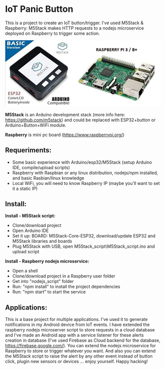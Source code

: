 # IoT Panic Button
This is a project to create an IoT button/trigger. I've used M5Stack &amp; Raspberry: M5Stack makes HTTP requests to a nodejs microservice deployed on Raspberry to trigger some action.

<p align="center"><img src="hardware.png" /></p>

**M5Stack** is an Arduino development stack (more info here: https://github.com/m5stack) and could be replaced with ESP32+button or Arduino+Button+WiFi module.

**Raspberry** is mini pc board (https://www.raspberrypi.org/)

## **Requeriments:** 
- Some basic experience with Arduino/esp32/M5Stack (setup Arduino IDE, compile/upload scripts)
- Raspberry with Raspbian or any linux distribution, nodejs/npm installed, and basic Rasbian/linux knowledge
- Local WiFi, you will need to know Raspberry IP (maybe you'll want to set it a static IP)

## Install:
**Install - M5Stack script:** 
- Clone/download project
- Open Arduino IDE
- Set it up: BOARD: M5Stack-Core-ESP32, download/update ESP32 and M5Stack libraries and boards
- Plug M5Stack with USB, open M5Stack_script\M5Stack_script.ino and upload script

**Install - Raspberry nodejs microservice:** 
- Open a shell
- Clone/download project in a Raspberry user folder
- Get into "nodejs_script" folder
- Run: "npm install" to install the project dependencies
- Run: "npm start" to start the service

## Applications: 
This is a base project for multiple applications. I've used it to generate notifications in my Android device from IoT events. I have extended the raspberry nodejs microserver script to store requests in a cloud database and I've made an Android app with a service listener for these alerts creation in database (I've used Firebase as Cloud backend for the database, https://firebase.google.com/). You can extend the nodejs microservice for Raspberry to store or trigger whatever you want. And also you can extend the M5Stack script to raise the alert by any other event instead of button click, plugin new sensors or devices ... enjoy yourself. Happy hacking!
